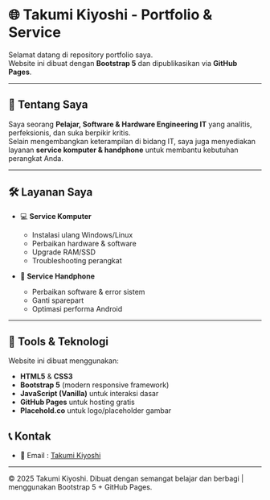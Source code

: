 # 🌐 Takumi Kiyoshi - Portfolio & Service

Selamat datang di repository portfolio saya.  
Website ini dibuat dengan **Bootstrap 5** dan dipublikasikan via **GitHub Pages**.

---

## 👤 Tentang Saya
Saya seorang **Pelajar, Software & Hardware Engineering IT** yang analitis, perfeksionis, dan suka berpikir kritis.  
Selain mengembangkan keterampilan di bidang IT, saya juga menyediakan layanan **service komputer & handphone** untuk membantu kebutuhan perangkat Anda.

---

## 🛠️ Layanan Saya
- 💻 **Service Komputer**
  - Instalasi ulang Windows/Linux  
  - Perbaikan hardware & software  
  - Upgrade RAM/SSD  
  - Troubleshooting perangkat  

- 📱 **Service Handphone**
  - Perbaikan software & error sistem  
  - Ganti sparepart  
  - Optimasi performa Android

---

## 🧰 Tools & Teknologi
Website ini dibuat menggunakan:
- **HTML5** & **CSS3**  
- **Bootstrap 5** (modern responsive framework)  
- **JavaScript (Vanilla)** untuk interaksi dasar  
- **GitHub Pages** untuk hosting gratis  
- **Placehold.co** untuk logo/placeholder gambar

## 📞 Kontak
- 📩 Email : [Takumi Kiyoshi](mailto:soonhiru@gmail.com)  

---

© 2025 Takumi Kiyoshi. Dibuat dengan semangat belajar dan berbagi | menggunakan Bootstrap 5 + GitHub Pages.
